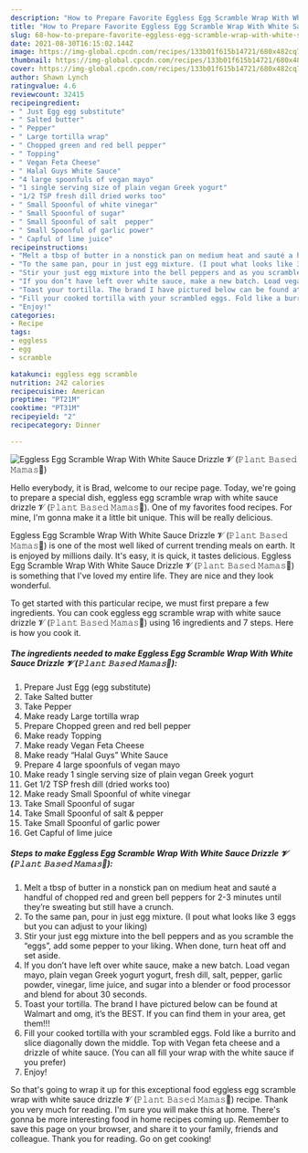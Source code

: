 ```yaml
---
description: "How to Prepare Favorite Eggless Egg Scramble Wrap With White Sauce Drizzle 𝓥 (𝙿𝚕𝚊𝚗𝚝 𝙱𝚊𝚜𝚎𝚍 𝙼𝚊𝚖𝚊𝚜🌿)"
title: "How to Prepare Favorite Eggless Egg Scramble Wrap With White Sauce Drizzle 𝓥 (𝙿𝚕𝚊𝚗𝚝 𝙱𝚊𝚜𝚎𝚍 𝙼𝚊𝚖𝚊𝚜🌿)"
slug: 68-how-to-prepare-favorite-eggless-egg-scramble-wrap-with-white-sauce-drizzle
date: 2021-08-30T16:15:02.144Z
image: https://img-global.cpcdn.com/recipes/133b01f615b14721/680x482cq70/eggless-egg-scramble-wrap-with-white-sauce-drizzle-𝓥-𝙿𝚕𝚊𝚗𝚝-𝙱𝚊𝚜𝚎𝚍-𝙼𝚊𝚖𝚊𝚜-recipe-main-photo.jpg
thumbnail: https://img-global.cpcdn.com/recipes/133b01f615b14721/680x482cq70/eggless-egg-scramble-wrap-with-white-sauce-drizzle-𝓥-𝙿𝚕𝚊𝚗𝚝-𝙱𝚊𝚜𝚎𝚍-𝙼𝚊𝚖𝚊𝚜-recipe-main-photo.jpg
cover: https://img-global.cpcdn.com/recipes/133b01f615b14721/680x482cq70/eggless-egg-scramble-wrap-with-white-sauce-drizzle-𝓥-𝙿𝚕𝚊𝚗𝚝-𝙱𝚊𝚜𝚎𝚍-𝙼𝚊𝚖𝚊𝚜-recipe-main-photo.jpg
author: Shawn Lynch
ratingvalue: 4.6
reviewcount: 32415
recipeingredient:
- " Just Egg egg substitute"
- " Salted butter"
- " Pepper"
- " Large tortilla wrap"
- " Chopped green and red bell pepper"
- " Topping"
- " Vegan Feta Cheese"
- " Halal Guys White Sauce"
- "4 large spoonfuls of vegan mayo"
- "1 single serving size of plain vegan Greek yogurt"
- "1/2 TSP fresh dill dried works too"
- " Small Spoonful of white vinegar"
- " Small Spoonful of sugar"
- " Small Spoonful of salt  pepper"
- " Small Spoonful of garlic power"
- " Capful of lime juice"
recipeinstructions:
- "Melt a tbsp of butter in a nonstick pan on medium heat and sauté a handful of chopped red and green bell peppers for 2-3 minutes until they’re sweating but still have a crunch."
- "To the same pan, pour in just egg mixture. (I pout what looks like 3 eggs but you can adjust to your liking)"
- "Stir your just egg mixture into the bell peppers and as you scramble the “eggs”, add some pepper to your liking. When done, turn heat off and set aside."
- "If you don’t have left over white sauce, make a new batch. Load vegan mayo, plain vegan Greek yogurt yogurt, fresh dill, salt, pepper, garlic powder, vinegar, lime juice, and sugar into a blender or food processor and blend for about 30 seconds."
- "Toast your tortilla. The brand I have pictured below can be found at Walmart and omg, it’s the BEST. If you can find them in your area, get them!!!"
- "Fill your cooked tortilla with your scrambled eggs. Fold like a burrito and slice diagonally down the middle. Top with Vegan feta cheese and a drizzle of white sauce. (You can all fill your wrap with the white sauce if you prefer)"
- "Enjoy!"
categories:
- Recipe
tags:
- eggless
- egg
- scramble

katakunci: eggless egg scramble 
nutrition: 242 calories
recipecuisine: American
preptime: "PT21M"
cooktime: "PT31M"
recipeyield: "2"
recipecategory: Dinner

---
```



![Eggless Egg Scramble Wrap With White Sauce Drizzle 𝓥 (𝙿𝚕𝚊𝚗𝚝 𝙱𝚊𝚜𝚎𝚍 𝙼𝚊𝚖𝚊𝚜🌿)](https://img-global.cpcdn.com/recipes/133b01f615b14721/680x482cq70/eggless-egg-scramble-wrap-with-white-sauce-drizzle-𝓥-𝙿𝚕𝚊𝚗𝚝-𝙱𝚊𝚜𝚎𝚍-𝙼𝚊𝚖𝚊𝚜-recipe-main-photo.jpg)

Hello everybody, it is Brad, welcome to our recipe page. Today, we're going to prepare a special dish, eggless egg scramble wrap with white sauce drizzle 𝓥 (𝙿𝚕𝚊𝚗𝚝 𝙱𝚊𝚜𝚎𝚍 𝙼𝚊𝚖𝚊𝚜🌿). One of my favorites food recipes. For mine, I'm gonna make it a little bit unique. This will be really delicious.



Eggless Egg Scramble Wrap With White Sauce Drizzle 𝓥 (𝙿𝚕𝚊𝚗𝚝 𝙱𝚊𝚜𝚎𝚍 𝙼𝚊𝚖𝚊𝚜🌿) is one of the most well liked of current trending meals on earth. It is enjoyed by millions daily. It's easy, it is quick, it tastes delicious. Eggless Egg Scramble Wrap With White Sauce Drizzle 𝓥 (𝙿𝚕𝚊𝚗𝚝 𝙱𝚊𝚜𝚎𝚍 𝙼𝚊𝚖𝚊𝚜🌿) is something that I've loved my entire life. They are nice and they look wonderful.


To get started with this particular recipe, we must first prepare a few ingredients. You can cook eggless egg scramble wrap with white sauce drizzle 𝓥 (𝙿𝚕𝚊𝚗𝚝 𝙱𝚊𝚜𝚎𝚍 𝙼𝚊𝚖𝚊𝚜🌿) using 16 ingredients and 7 steps. Here is how you cook it.

<!--inarticleads1-->

##### The ingredients needed to make Eggless Egg Scramble Wrap With White Sauce Drizzle 𝓥 (𝙿𝚕𝚊𝚗𝚝 𝙱𝚊𝚜𝚎𝚍 𝙼𝚊𝚖𝚊𝚜🌿):

1. Prepare  Just Egg (egg substitute)
1. Take  Salted butter
1. Take  Pepper
1. Make ready  Large tortilla wrap
1. Prepare  Chopped green and red bell pepper
1. Make ready  Topping
1. Make ready  Vegan Feta Cheese
1. Make ready  “Halal Guys” White Sauce
1. Prepare 4 large spoonfuls of vegan mayo
1. Make ready 1 single serving size of plain vegan Greek yogurt
1. Get 1/2 TSP fresh dill (dried works too)
1. Make ready  Small Spoonful of white vinegar
1. Take  Small Spoonful of sugar
1. Take  Small Spoonful of salt &amp; pepper
1. Take  Small Spoonful of garlic power
1. Get  Capful of lime juice




<!--inarticleads2-->

##### Steps to make Eggless Egg Scramble Wrap With White Sauce Drizzle 𝓥 (𝙿𝚕𝚊𝚗𝚝 𝙱𝚊𝚜𝚎𝚍 𝙼𝚊𝚖𝚊𝚜🌿):

1. Melt a tbsp of butter in a nonstick pan on medium heat and sauté a handful of chopped red and green bell peppers for 2-3 minutes until they’re sweating but still have a crunch.
1. To the same pan, pour in just egg mixture. (I pout what looks like 3 eggs but you can adjust to your liking)
1. Stir your just egg mixture into the bell peppers and as you scramble the “eggs”, add some pepper to your liking. When done, turn heat off and set aside.
1. If you don’t have left over white sauce, make a new batch. Load vegan mayo, plain vegan Greek yogurt yogurt, fresh dill, salt, pepper, garlic powder, vinegar, lime juice, and sugar into a blender or food processor and blend for about 30 seconds.
1. Toast your tortilla. The brand I have pictured below can be found at Walmart and omg, it’s the BEST. If you can find them in your area, get them!!!
1. Fill your cooked tortilla with your scrambled eggs. Fold like a burrito and slice diagonally down the middle. Top with Vegan feta cheese and a drizzle of white sauce. (You can all fill your wrap with the white sauce if you prefer)
1. Enjoy!




So that's going to wrap it up for this exceptional food eggless egg scramble wrap with white sauce drizzle 𝓥 (𝙿𝚕𝚊𝚗𝚝 𝙱𝚊𝚜𝚎𝚍 𝙼𝚊𝚖𝚊𝚜🌿) recipe. Thank you very much for reading. I'm sure you will make this at home. There's gonna be more interesting food in home recipes coming up. Remember to save this page on your browser, and share it to your family, friends and colleague. Thank you for reading. Go on get cooking!
